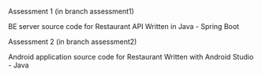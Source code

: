 Assessment 1 (in branch assessment1)

BE server source code for Restaurant API
Written in Java - Spring Boot

Assessment 2 (in branch assessment2)

Android application source code for Restaurant
Written with Android Studio - Java
